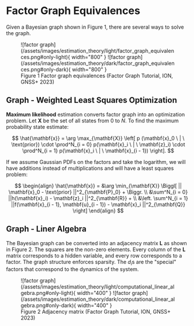 # Factor Graph Equivalences

Given a Bayesian graph shown in Figure 1, there are several ways to solve the graph.

<figure markdown>
  ![factor graph](/assets/images/estimation_theory/light/factor_graph_equivalences.png#only-light){ width="800" }
  ![factor graph](/assets/images/estimation_theory/dark/factor_graph_equivalences.png#only-dark){ width="800" }
  <figcaption>Figure 1 Factor graph equivalences (Factor Graph Tutorial, ION, GNSS+ 2023)</figcaption>
</figure>

## Graph - Weighted Least Squares Optimization

**Maximum likelihood** estimation converts factor graph into an optimization problem. Let $\mathbf{X}$ be the set of all states from $0$ to $N$. To find the maximum probability state estimate:

$$
\hat{\mathbf{x}} = \arg \max_{\mathbf{X}} \left[ p (\mathbf{x}_0 \ | \ \text{prior}) \cdot \prod^N_{i = 0} p(\mathbf{x}_i \ | \ \mathbf{z}_i) \cdot \prod^N_{i = 1} p(\mathbf{x}_i \ | \ \mathbf{x}_{i - 1}) \right].
$$

If we assume Gaussian PDFs on the factors and take the logarithm, we will have additions instead of multiplications and will have a least squares problem:

$$
\begin{align}
\hat{\mathbf{x}} = &\arg \min_{\mathbf{X}} \Biggl[ || \mathbf{x}_0 - \text{prior} ||^2_{\mathbf{P}_0} + \Biggr. \\
&\sum^N_{i = 0} ||h(\mathbf{x}_i) - \mathbf{z}_i ||^2_{\mathbf{R}} + \\
&\left. \sum^N_{i = 1} ||f(\mathbf{x}_{i - 1}, \mathbf{u}_{i - 1}) - \mathbf{x}_i ||^2_{\mathbf{Q}} \right]
\end{align}
$$

## Graph - Liner Algebra

The Bayesian graph can be converted into an adjacency matrix $\mathbf{L}$ as shown in Figure 2. The squares are the non-zero elements. Every column of the $\mathbf{L}$ matrix corresponds to a hidden variable, and every row corresponds to a factor. The graph structure enforces sparsity. The $d_i$s are the "special" factors that correspond to the dynamics of the system.

<figure markdown>
  ![factor graph](/assets/images/estimation_theory/light/computational_linear_algebra.png#only-light){ width="400" }
  ![factor graph](/assets/images/estimation_theory/dark/computational_linear_algebra.png#only-dark){ width="400" }
  <figcaption>Figure 2 Adjacency matrix (Factor Graph Tutorial, ION, GNSS+ 2023)</figcaption>
</figure>
